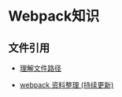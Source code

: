 # Webpack知识

## 文件引用
- [理解文件路径](https://fakefish.github.io/react-webpack-cookbook/Requiring-files.html)

- [webpack 资料整理 (持续更新)](https://github.com/xiaoyu2er/awesome-webpack)
